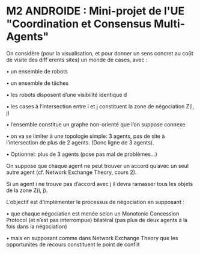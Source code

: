 # M2 ANDROIDE : Mini-projet de l'UE "Coordination et Consensus Multi-Agents"

On considère (pour la visualisation, et pour donner un sens concret au coût de visite des diff´erents sites) un monde de cases, avec :

• un ensemble de robots

• un ensemble de tâches

• les robots disposent d’une visibilité identique d

• les cases à l’intersection entre i et j constituent la zone de négociation Z(i, j)

• l’ensemble constitue un graphe non-orienté que l’on suppose connexe

• on va se limiter à une topologie simple: 3 agents, pas de site à l’intersection de plus de 2 agents. (Donc ligne de 3 agents).

• Optionnel: plus de 3 agents (pose pas mal de problèmes...)


On suppose que chaque agent ne peut trouver un accord qu’avec un seul autre agent (cf. Network Exchange Theory, cours 2).

Si un agent i ne trouve pas d’accord avec j il devra ramasser tous les objets de la zone Z(i, j).

L’objectif est d’implémenter le processus de négociation en supposant :

• que chaque négociation est menée selon un Monotonic Concession Protocol (et n’est pas interrompue) bilatéral (pas plus de deux agents à la fois dans la négociation)

• mais en supposant comme dans Network Exchange Theory que les opportunités de recours constituent le point de conflit
